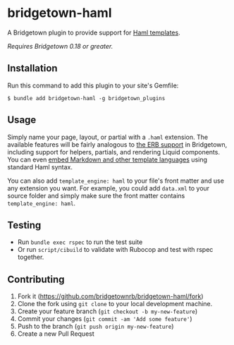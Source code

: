 # bridgetown-haml

A Bridgetown plugin to provide support for [Haml templates](http://haml.info/).

_Requires Bridgetown 0.18 or greater._

## Installation

Run this command to add this plugin to your site's Gemfile:

```shell
$ bundle add bridgetown-haml -g bridgetown_plugins
```

## Usage

Simply name your page, layout, or partial with a `.haml` extension. The available features will be fairly analogous to [the ERB support](https://www.bridgetownrb.com/docs/erb-and-beyond#haml-and-slim) in Bridgetown, including support for helpers, partials, and rendering Liquid components. You can even [embed Markdown and other template languages](https://github.com/haml/haml/blob/master/REFERENCE.md#filters-filters) using standard Haml syntax.

You can also add `template_engine: haml` to your file's front matter and use any extension you want. For example, you could add `data.xml` to your source folder and simply make sure the front matter contains `template_engine: haml`.

## Testing

* Run `bundle exec rspec` to run the test suite
* Or run `script/cibuild` to validate with Rubocop and test with rspec together.

## Contributing

1. Fork it (https://github.com/bridgetownrb/bridgetown-haml/fork)
2. Clone the fork using `git clone` to your local development machine.
3. Create your feature branch (`git checkout -b my-new-feature`)
4. Commit your changes (`git commit -am 'Add some feature'`)
5. Push to the branch (`git push origin my-new-feature`)
6. Create a new Pull Request
